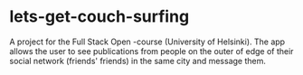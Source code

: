 # lets-get-couch-surfing
A project for the Full Stack Open -course (University of Helsinki). The app allows the user to see publications from people on the outer of edge of their social network (friends' friends) in the same city and message them.
